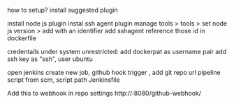 how to setup?
install suggested plugin

install node js plugin
instal ssh agent plugin
manage tools > tools > set node js version > add with an identifier
add sshagent
reference those id in dockerfile

credentails under system unrestricted:
add dockerpat as username pair
add ssh key as "ssh", user ubuntu

open jenkins create new job, github hook trigger , add git repo url
pipeline script from scm, script path Jenkinsfile


Add this to webhook in repo settings http://<ip>:8080/github-webhook/